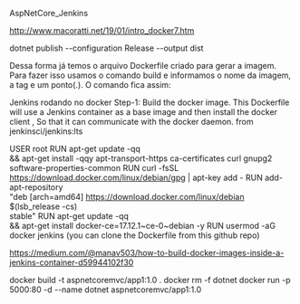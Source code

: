 AspNetCore_Jenkins


http://www.macoratti.net/19/01/intro_docker7.htm

dotnet publish --configuration Release --output dist


Dessa forma já temos o arquivo Dockerfile criado para gerar a imagem. Para fazer isso usamos o comando  build e informamos o nome da imagem, a tag e um ponto(.). O comando fica assim:





Jenkins rodando no docker
Step-1: Build the docker image.
This Dockerfile will use a Jenkins container as a base image and then install the docker client , So that it can communicate with the docker daemon.
from jenkinsci/jenkins:lts
 
USER root
RUN apt-get update -qq \
    && apt-get install -qqy apt-transport-https ca-certificates curl gnupg2 software-properties-common 
RUN curl -fsSL https://download.docker.com/linux/debian/gpg | apt-key add -
RUN add-apt-repository \
   "deb [arch=amd64] https://download.docker.com/linux/debian \
   $(lsb_release -cs) \
   stable"
RUN apt-get update  -qq \
    && apt-get install docker-ce=17.12.1~ce-0~debian -y
RUN usermod -aG docker jenkins
(you can clone the Dockerfile from this github repo)


https://medium.com/@manav503/how-to-build-docker-images-inside-a-jenkins-container-d59944102f30

docker build -t aspnetcoremvc/app1:1.0 .
docker rm -f dotnet
docker run -p 5000:80 -d --name dotnet aspnetcoremvc/app1:1.0
